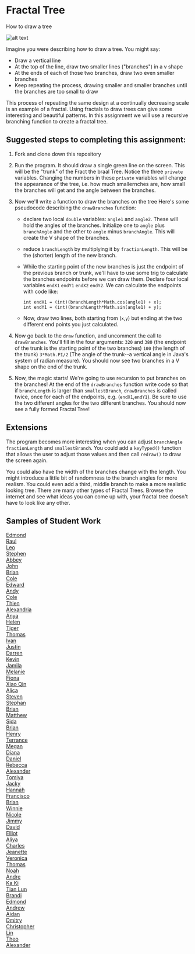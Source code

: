 Fractal Tree
============

How to draw a tree  

![alt text](tree.JPG)  

Imagine you were describing how to draw a tree. You might say: 

* Draw a vertical line  
* At the top of the line, draw two smaller lines ("branches") in a v shape  
* At the ends of each of those two branches, draw two even smaller branches  
* Keep repeating the process, drawing smaller and smaller branches until the branches are too small to draw  

This process of repeating the same design at a continually decreasing scale is an example of a fractal. Using fractals to draw trees can give some interesting and beautiful patterns. In this assignment we will use a recursive branching function to create a fractal tree.

Suggested steps to completing this assignment:
----------------------------------------------
1. Fork and clone down this repository   

2. Run the program. It should draw a single green line on the screen. This will be the "trunk" of the Fract the braal Tree. Notice the three `private` variables. Changing the numbers in these `private` variables will change the appearance of the tree, i.e. how much smallernches are, how small the branches will get and the angle between the branches.
3. Now we'll write a function to draw the branches on the tree Here's some pseudocode describing the `drawBranches` function:  

	* declare two local `double` variables: `angle1` and `angle2`. These will hold the angles of the branches. Initialize one to `angle` plus `branchAngle` and the other to `angle` minus `branchAngle`. This will create the V shape of the branches.  
	* reduce `branchLength` by multiplying it by `fractionLength`. This will be the (shorter) length of the new branch.  
	* While the starting point of the new branches is just the endpoint of the previous branch or trunk, we'll have to use some trig to calculate the branches endpoints before we can draw them. Declare four local variables `endX1` `endY1` `endX2` `endY2`. We can calculate the endpoints with code like:

		`int endX1 = (int)(branchLength*Math.cos(angle1) + x);`  
		`int endY1 = (int)(branchLength*Math.sin(angle1) + y);`  
	* Now, draw two lines, both starting from (`x`,`y`) but ending at the two different end points you just calculated.  

4. Now go back to the `draw` function, and uncomment the call to `drawBranches`. You'll fill in the four arguments: `320` and `380` (the endpoint of the trunk is the starting point of the two branches) `100` (the length of the trunk) `3*Math.PI/2` (The angle of the trunk--a vertical angle in Java's system of radian measure). You should now see two branches in a V shape on the end of the trunk.
5. Now, the magic starts! We're going to use recursion to put branches on the branches! At the end of the `drawBranches` function write code so that if `branchLength` is larger than `smallestBranch`, `drawBranches` is called twice, once for each of the endpoints, e.g. (`endX1`,`endY1`). Be sure to use the two different angles for the two different branches. You should now see a fully formed Fractal Tree!



Extensions
----------------------
The program becomes more interesting when you can adjust `branchAngle` `fractionLength` and `smallestBranch`. You could add a `keyTyped()` function that allows the user to adjust those values and then call `redraw()` to draw the screen again.  

You could also have the width of the branches change with the length. You might introduce a little bit of randomness to the branch angles for more realism. You could even add a third, middle branch to make a more realistic looking tree. There are many other types of Fractal Trees. Browse the internet and see what ideas you can come up with, your fractal tree doesn't have to look like any other.

Samples of Student Work
-----------------------
[Edmond](http://firework999363.github.io/FractalTree/)  
[Raul](http://raulrosen.github.io/FractalTree/)  
[Leo](http://lkitano.github.io/FractalTree/)  
[Stephen](http://stephendoes.github.io/FractalTree/)  
[Abbey](http://abbiii.github.io/FractalTree/)  
[John](http://jcdente.github.io/FractalTree/)  
[Brian](http://brlee22.github.io/FractalTree/)  
[Cole](https://colescottapcs.github.io/FractalTree/)  
[Edward](http://edyuen.github.io/FractalTree/)  
[Andy](http://huangandy54.github.io/FractalTree/)  
[Cole](https://colescottapcs.github.io/FractalTree/)  
[Thien](http://thtran1.github.io/FractalTree/)  
[Alexandria](http://alexandria893.github.io/FractalTree/)  
[Anya](http://anyacakes.github.io/FractalTree/)  
[Helen](http://hezhang2.github.io/FractalTree/)  
[Tiger](http://tigerrlao.github.io/FractalTree/)  
[Thomas](http://leechak.github.io/FractalTree/)  
[Ivan](http://greypoupon.github.io/FractalTree/)  
[Justin](http://theotherjustin.github.io/FractalTree/)  
[Darren](http://darrenapcs.github.io/FractalTree/)  
[Kevin](http://oohklim.github.io/FractalTree/)  
[Jamila](http://jamillas.github.io/FractalTree/)  
[Melanie](http://melaniepeng.github.io/FractalTree/)  
[Fiona](http://wongfiona.github.io/FractalTree/)  
[Xiao Qin](http://qingyuu.github.io/FractalTree/)  
[Alica](http://aliciazz.github.io/FractalTree/)  
[Steven](http://crzysteven.github.io/FractalTree/)  
[Stephan](http://stephan-xie-01.github.io/FractalTree/)  
[Brian](http://articlegend.github.io/FractalTree/)  
[Matthew](http://yeahmatts.github.io/FractalTree/)  
[Sida](http://sidaqin.github.io/FractalTree/)  
[Brian](http://btx123.github.io/FractalTree/)  
[Henry](http://usaruner.github.io/FractalTree/)  
[Terrance](http://auxoworks.github.io/FractalTree/)  
[Megan](http://meegee98.github.io/FractalTree/)  
[Diana](http://dianaguan.github.io/FractalTree/)  
[Daniel](http://donutdaniel.github.io/FractalTree/)  
[Rebecca](https://rebeckur.github.io/FractalTree/)  
[Alexander](http://alexlo1.github.io/FractalTree/)  
[Tomiya](http://tomuraki.github.io/FractalTree/)  
[Jacky](http://jackyrobot.github.io/FractalTree/)  
[Hannah](http://kaliburr.github.io/FractalTree/)  
[Francisco](http://frbui.github.io/FractalTree/)  
[Brian](http://librian415.github.io/FractalTree/)  
[Winnie](http://winnie3269.github.io/FractalTree/)  
[Nicole](http://nicolethai.github.io/FractalTree/)  
[Jimmy](http://furiouspenguins.github.io/FractalTree/)  
[David](http://unuse45.github.io/FractalTree/)  
[Elliot](http://elliottdebruin.github.io/FractalTree/)  
[Aliya](http://aliyachambless.github.io/FractalTree/)  
[Charles](http://chadvincula.github.io/FractalTree/)  
[Jeanette](http://roquefortt.github.io/FractalTree/)  
[Veronica](http://vewhite.github.io/FractalTree/)  
[Thomas](http://whatarethose.github.io/FractalTree/)  
[Noah](http://noahzpepper.github.io/FractalTree/)  
[Andre](http://ardzejafyl.github.io/FractalTree/)  
[Ka Ki](http://kaki123.github.io/FractalTree/)  
[Tian Lun](http://tianlunlee.github.io/FractalTree/)  
[Brandi](http://brw1221.github.io/FractalTree/)  
[Edmond](http://edmondsitu.github.io/FractalTree/)  
[Andrew](http://andrewtheo.github.io/FractalTree/)  
[Aidan](http://hakyojin.github.io/FractalTree/)  
[Dmitry](http://dkuliaev.github.io/FractalTree/)  
[Christopher](http://cjlim2007apcs.github.io/FractalTree/)  
[Lin](http://lin00.github.io/FractalTree/)  
[Theo](http://awesomestickman.github.io/FractalTree/)  
[Alexander](http://alzhu1.github.io/FractalTree/)  

